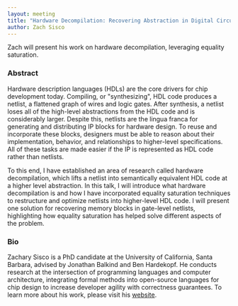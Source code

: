 ```yaml
---
layout: meeting
title: "Hardware Decompilation: Recovering Abstraction in Digital Circuits"
author: Zach Sisco
---
```


Zach will present his work on hardware decompilation, leveraging equality saturation.

### Abstract

Hardware description languages (HDLs) are the core drivers for chip development today. Compiling, or "synthesizing", HDL code produces a netlist, a flattened graph of wires and logic gates. After synthesis, a netlist loses all of the high-level abstractions from the HDL code and is considerably larger. Despite this, netlists are the lingua franca for generating and distributing IP blocks for hardware design. To reuse and incorporate these blocks, designers must be able to reason about their implementation, behavior, and relationships to higher-level specifications. All of these tasks are made easier if the IP is represented as HDL code rather than netlists.

To this end, I have established an area of research called hardware decompilation, which lifts a netlist into semantically equivalent HDL code at a higher level abstraction. In this talk, I will introduce what hardware decompilation is and how I have incorporated equality saturation techniques to restructure and optimize netlists into higher-level HDL code. I will present one solution for recovering memory blocks in gate-level netlists, highlighting how equality saturation has helped solve different aspects of the problem.

### Bio

Zachary Sisco is a PhD candidate at the University of California, Santa Barbara, advised by Jonathan Balkind and Ben Hardekopf. He conducts research at the intersection of programming languages and computer architecture, integrating formal methods into open-source languages for chip design to increase developer agility with correctness guarantees. To learn more about his work, please visit his [website](https://zsisco.net/).
